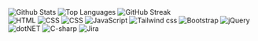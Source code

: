 <div>
  <img src="https://github-readme-stats.vercel.app/api?username=efalsken&border_radius=9.7&card_width=350&theme=merko" alt="Github Stats">
  <img src="https://github-readme-stats.vercel.app/api/top-langs/?username=efalsken&layout=compact&border_radius=9.7&theme=merko" alt="Top Languages">
  <img src="https://github-readme-streak-stats-flame-iota.vercel.app?user=efalsken&border_radius=9.2&theme=merko&width=100" alt="GitHub Streak">
</div>

<div>
  <img src="https://img.shields.io/badge/html5-%23E34F26.svg?style=for-the-badge&logo=html5&logoColor=white" alt="HTML">
  <img src="https://img.shields.io/badge/css3-%231572B6.svg?style=for-the-badge&logo=css3&logoColor=white" alt="CSS">
  <img src="https://img.shields.io/badge/typescript-%233178C6.svg?style=for-the-badge&logo=typescript&logoColor=white" alt="CSS">
  <img src="https://img.shields.io/badge/javascript-%23323330.svg?style=for-the-badge&logo=javascript&logoColor=white" alt="JavaScript">
  <img src="https://img.shields.io/badge/tailwindcss-%2338B2AC.svg?style=for-the-badge&logo=tailwind-css&logoColor=white" alt="Tailwind css">
  <img src="https://img.shields.io/badge/bootstrap-%238511FA.svg?style=for-the-badge&logo=bootstrap&logoColor=white" alt="Bootstrap">
  <img src="https://img.shields.io/badge/jquery-%230769AD.svg?style=for-the-badge&logo=jquery&logoColor=white" alt="jQuery">
  <img src="https://img.shields.io/badge/-.net%209.0-blueviolet.svg?style=for-the-badge&logo=dotnet&logoColor=white" alt="dotNET">
  <img src="https://img.shields.io/badge/C%23-239120?style=for-the-badge&logo=sharp&logoColor=white" alt="C-sharp">
  <img src="https://img.shields.io/badge/jira-0052cc?style=for-the-badge&logo=jira&logoColor=white" alt="Jira">
</div>
